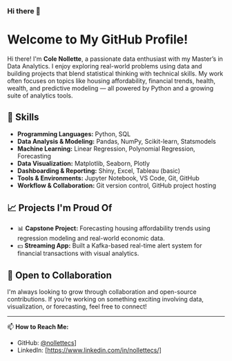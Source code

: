 ### Hi there 👋

# Welcome to My GitHub Profile!

Hi there! I'm **Cole Nollette**, a passionate data enthusiast with my Master’s in Data Analytics. I enjoy exploring real-world problems using data and building projects that blend statistical thinking with technical skills. My work often focuses on topics like housing affordability, financial trends, health, wealth, and predictive modeling — all powered by Python and a growing suite of analytics tools.

## 🔧 Skills

- **Programming Languages:** Python, SQL
- **Data Analysis & Modeling:** Pandas, NumPy, Scikit-learn, Statsmodels
- **Machine Learning:** Linear Regression, Polynomial Regression, Forecasting
- **Data Visualization:** Matplotlib, Seaborn, Plotly
- **Dashboarding & Reporting:** Shiny, Excel, Tableau (basic)
- **Tools & Environments:** Jupyter Notebook, VS Code, Git, GitHub
- **Workflow & Collaboration:** Git version control, GitHub project hosting

## 📈 Projects I'm Proud Of

- 📊 **Capstone Project:** Forecasting housing affordability trends using regression modeling and real-world economic data.
- 💵 **Streaming App:** Built a Kafka-based real-time alert system for financial transactions with visual analytics.

## 🤝 Open to Collaboration

I'm always looking to grow through collaboration and open-source contributions. If you’re working on something exciting involving data, visualization, or forecasting, feel free to connect!

---

📫 **How to Reach Me:**  
- GitHub: [@nollettecs](https://github.com/nollettecs)]  
- LinkedIn: [https://www.linkedin.com/in/nollettecs/]

<!--
**nollettecs/nollettecs** is a ✨ _special_ ✨ repository because its `README.md` (this file) appears on your GitHub profile.
-->

